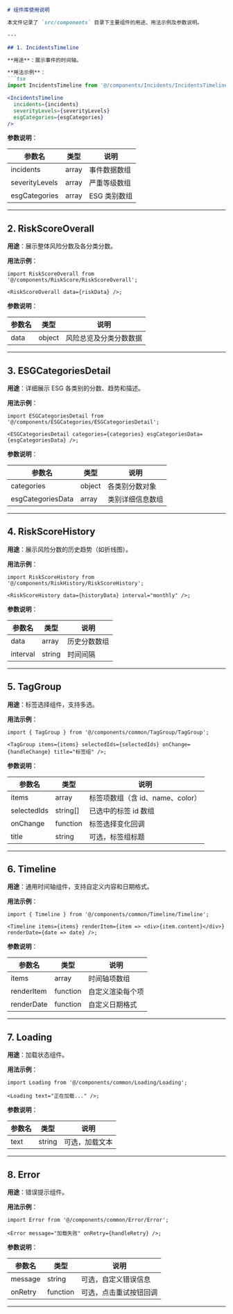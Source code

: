 ````markdown:/Users/xialingling/work/esg-risk/COMPONENTS.md
# 组件库使用说明

本文件记录了 `src/components` 目录下主要组件的用途、用法示例及参数说明。

---

## 1. IncidentsTimeline

**用途**：展示事件的时间轴。

**用法示例**：
```tsx
import IncidentsTimeline from '@/components/Incidents/IncidentsTimeline';

<IncidentsTimeline
  incidents={incidents}
  severityLevels={severityLevels}
  esgCategories={esgCategories}
/>
````

**参数说明**：

| 参数名         | 类型  | 说明         |
| -------------- | ----- | ------------ |
| incidents      | array | 事件数据数组 |
| severityLevels | array | 严重等级数组 |
| esgCategories  | array | ESG 类别数组 |

---

## 2. RiskScoreOverall

**用途**：展示整体风险分数及各分类分数。

**用法示例**：

```tsx
import RiskScoreOverall from '@/components/RiskScore/RiskScoreOverall';

<RiskScoreOverall data={riskData} />;
```

**参数说明**：

| 参数名 | 类型   | 说明                   |
| ------ | ------ | ---------------------- |
| data   | object | 风险总览及分类分数数据 |

---

## 3. ESGCategoriesDetail

**用途**：详细展示 ESG 各类别的分数、趋势和描述。

**用法示例**：

```tsx
import ESGCategoriesDetail from '@/components/ESGCategories/ESGCategoriesDetail';

<ESGCategoriesDetail categories={categories} esgCategoriesData={esgCategoriesData} />;
```

**参数说明**：

| 参数名            | 类型   | 说明             |
| ----------------- | ------ | ---------------- |
| categories        | object | 各类别分数对象   |
| esgCategoriesData | array  | 类别详细信息数组 |

---

## 4. RiskScoreHistory

**用途**：展示风险分数的历史趋势（如折线图）。

**用法示例**：

```tsx
import RiskScoreHistory from '@/components/RiskHistory/RiskScoreHistory';

<RiskScoreHistory data={historyData} interval="monthly" />;
```

**参数说明**：

| 参数名   | 类型   | 说明         |
| -------- | ------ | ------------ |
| data     | array  | 历史分数数组 |
| interval | string | 时间间隔     |

---

## 5. TagGroup

**用途**：标签选择组件，支持多选。

**用法示例**：

```tsx
import { TagGroup } from '@/components/common/TagGroup/TagGroup';

<TagGroup items={items} selectedIds={selectedIds} onChange={handleChange} title="标签组" />;
```

**参数说明**：

| 参数名      | 类型     | 说明                             |
| ----------- | -------- | -------------------------------- |
| items       | array    | 标签项数组（含 id、name、color） |
| selectedIds | string[] | 已选中的标签 id 数组             |
| onChange    | function | 标签选择变化回调                 |
| title       | string   | 可选，标签组标题                 |

---

## 6. Timeline

**用途**：通用时间轴组件，支持自定义内容和日期格式。

**用法示例**：

```tsx
import { Timeline } from '@/components/common/Timeline/Timeline';

<Timeline items={items} renderItem={item => <div>{item.content}</div>} renderDate={date => date} />;
```

**参数说明**：

| 参数名     | 类型     | 说明             |
| ---------- | -------- | ---------------- |
| items      | array    | 时间轴项数组     |
| renderItem | function | 自定义渲染每个项 |
| renderDate | function | 自定义日期格式   |

---

## 7. Loading

**用途**：加载状态组件。

**用法示例**：

```tsx
import Loading from '@/components/common/Loading/Loading';

<Loading text="正在加载..." />;
```

**参数说明**：

| 参数名 | 类型   | 说明           |
| ------ | ------ | -------------- |
| text   | string | 可选，加载文本 |

---

## 8. Error

**用途**：错误提示组件。

**用法示例**：

```tsx
import Error from '@/components/common/Error/Error';

<Error message="加载失败" onRetry={handleRetry} />;
```

**参数说明**：

| 参数名  | 类型     | 说明                   |
| ------- | -------- | ---------------------- |
| message | string   | 可选，自定义错误信息   |
| onRetry | function | 可选，点击重试按钮回调 |

---
